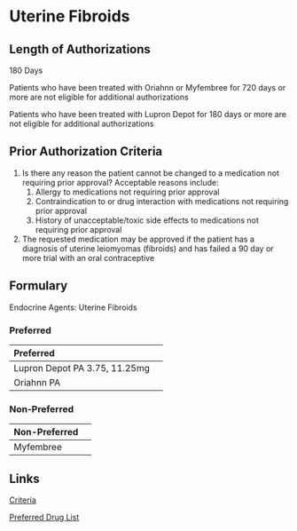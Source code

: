 # Uterine Fibroids

## Length of Authorizations

180 Days

Patients who have been treated with Oriahnn or Myfembree for 720 days or more are not eligible for additional authorizations

Patients who have been treated with Lupron Depot for 180 days or more are not eligible for additional authorizations

## Prior Authorization Criteria

1.  Is there any reason the patient cannot be changed to a medication not requiring prior approval? Acceptable reasons include:
    1.  Allergy to medications not requiring prior approval
    2.  Contraindication to or drug interaction with medications not requiring prior approval
    3.  History of unacceptable/toxic side effects to medications not requiring prior approval
2.  The requested medication may be approved if the patient has a diagnosis of uterine leiomyomas (fibroids) and has failed a 90 day or more trial with an oral contraceptive

## Formulary

Endocrine Agents: Uterine Fibroids

### Preferred

| Preferred                     |      |
| :---------------------------- | ---: |
| Lupron Depot PA 3.75, 11.25mg |      |
| Oriahnn PA                    |      |

### Non-Preferred

| Non-Preferred |      |
| :------------ | ---: |
| Myfembree     |      |

## Links

[Criteria](https://pharmacy.medicaid.ohio.gov/sites/default/files/20221001_UPDL_Criteria_APPROVED.pdf#page=59)

[Preferred Drug List](https://pharmacy.medicaid.ohio.gov/sites/default/files/20221001_UPDL_APPROVED_.pdf#page=22)